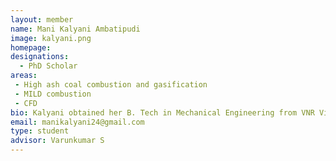 ```yaml
---
layout: member
name: Mani Kalyani Ambatipudi
image: kalyani.png
homepage: 
designations: 
  - PhD Scholar
areas: 
 - High ash coal combustion and gasification
 - MILD combustion
 - CFD
bio: Kalyani obtained her B. Tech in Mechanical Engineering from VNR Vignana Jyothi Institute of Engineering and Technology, Hyderabad in 2014. She is currently pursuing her PhD at IIT Madras, on the broad topic of design and modelling of a MILD coal combustor. 
email: manikalyani24@gmail.com 
type: student
advisor: Varunkumar S
---
```

